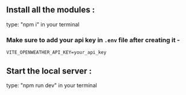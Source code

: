 ## Install all the modules :
type:  "npm i" in your terminal 


### Make sure to add your api key in `.env` file after creating it -

```
VITE_OPENWEATHER_API_KEY=your_api_key
```
## Start the local server :

type:  "npm run dev" in your terminal 
